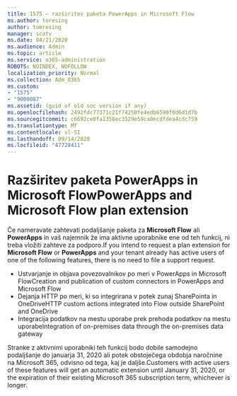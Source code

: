 ```yaml
---
title: 1575 – razširitev paketa PowerApps in Microsoft Flow
ms.author: toresing
author: tomresing
manager: scotv
ms.date: 04/21/2020
ms.audience: Admin
ms.topic: article
ms.service: o365-administration
ROBOTS: NOINDEX, NOFOLLOW
localization_priority: Normal
ms.collection: Adm_O365
ms.custom:
- "1575"
- "9000087"
ms.assetid: (guid of old soc version if any)
ms.openlocfilehash: 2492fdc77371c21f74250fe4edb6590f0d6d1d7b
ms.sourcegitcommit: c6692ce0fa1358ec3529e59ca0ecdfdea4cdc759
ms.translationtype: MT
ms.contentlocale: sl-SI
ms.lasthandoff: 09/14/2020
ms.locfileid: "47728411"
---
```

# <a name="powerapps-and-microsoft-flow-plan-extension"></a><span data-ttu-id="fdff6-102">Razširitev paketa PowerApps in Microsoft Flow</span><span class="sxs-lookup"><span data-stu-id="fdff6-102">PowerApps and Microsoft Flow plan extension</span></span>

<span data-ttu-id="fdff6-103">Če nameravate zahtevati podaljšanje paketa za **Microsoft Flow** ali **PowerApps** in vaš najemnik že ima aktivne uporabnike ene od teh funkcij, ni treba vložiti zahteve za podporo.</span><span class="sxs-lookup"><span data-stu-id="fdff6-103">If you intend to request a plan extension for **Microsoft Flow** or **PowerApps** and your tenant already has active users of one of the following features, there is no need to file a support request.</span></span>

- <span data-ttu-id="fdff6-104">Ustvarjanje in objava povezovalnikov po meri v PowerApps in Microsoft Flow</span><span class="sxs-lookup"><span data-stu-id="fdff6-104">Creation and publication of custom connectors in PowerApps and Microsoft Flow</span></span>
- <span data-ttu-id="fdff6-105">Dejanja HTTP po meri, ki so integrirana v potek zunaj SharePointa in OneDrive</span><span class="sxs-lookup"><span data-stu-id="fdff6-105">HTTP custom actions integrated into Flow outside SharePoint and OneDrive</span></span>
- <span data-ttu-id="fdff6-106">Integracija podatkov na mestu uporabe prek prehoda podatkov na mestu uporabe</span><span class="sxs-lookup"><span data-stu-id="fdff6-106">Integration of on-premises data through the on-premises  data gateway</span></span>

<span data-ttu-id="fdff6-107">Stranke z aktivnimi uporabniki teh funkcij bodo dobile samodejno podaljšanje do januarja 31, 2020 ali potek obstoječega obdobja naročnine na Microsoft 365, odvisno od tega, kaj je daljše.</span><span class="sxs-lookup"><span data-stu-id="fdff6-107">Customers with active users of these features will get an automatic extension until January 31, 2020, or the expiration of their existing Microsoft 365 subscription term, whichever is longer.</span></span>
